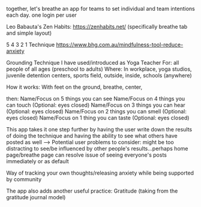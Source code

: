 together, let's breathe
an app for teams to set individual and team intentions each day. 
one login per user 



Leo Babauta's Zen Habits: https://zenhabits.net/ (specifically breathe tab and simple layout)

5 4 3 2 1 Technique https://www.bhg.com.au/mindfulness-tool-reduce-anxiety 

Grounding Technique I have used/introduced as Yoga Teacher 
For: all people of all ages (preschool to adults) 
Where: In workplace, yoga studios, juvenile detention centers, sports field, outside, inside, schools (anywhere) 

How it works: 
With feet on the ground, breathe, center, 

then:
Name/Focus on 5 things you can see 
Name/Focus on 4 things you can touch (Optional: eyes closed) 
Name/Focus on 3 things you can hear (Optional: eyes closed) 
Name/Focus on 2 things you can smell (Optional: eyes closed) 
Name/Focus on 1 thing you can taste (Optional: eyes closed) 

This app takes it one step further by having the user write down the results of doing the technique and having the ability to see what others have posted as well
--> Potential user problems to consider: might be too distracting to see/be influenced by other people's results...perhaps home page/breathe page can resolve issue of seeing everyone's posts immediately or as default 

Way of tracking your own thoughts/releasing anxiety while being supported by community

The app also adds another useful practice: Gratitude (taking from the gratitude journal model)
